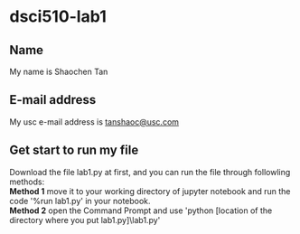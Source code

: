 # dsci510-lab1
## Name
My name is Shaochen Tan <br/>
## E-mail address
My usc e-mail address is tanshaoc@usc.com
## Get start to run my file
Download the file lab1.py at first, and you can run the file through followling methods: <br/>
**Method 1** move it to your working directory of jupyter notebook and run the code '%run lab1.py' in your notebook. <br/>
**Method 2** open the Command Prompt and use 'python [location of the directory where you put lab1.py]\lab1.py'
